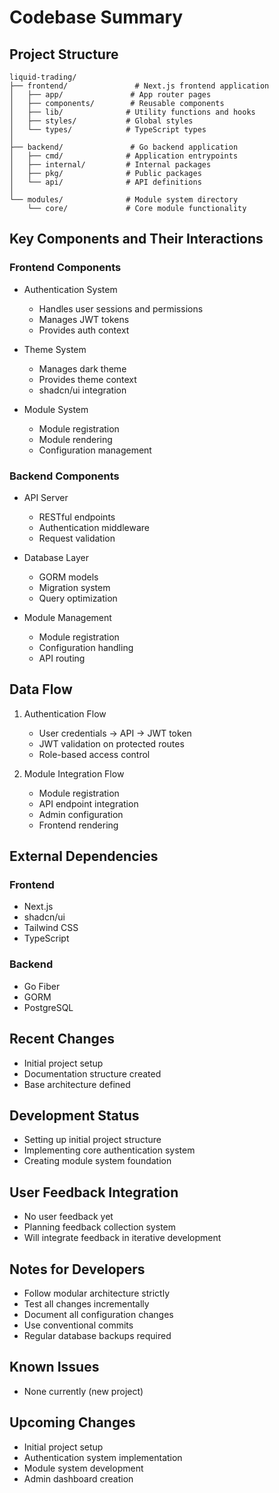 # Codebase Summary

## Project Structure
```
liquid-trading/
├── frontend/               # Next.js frontend application
│   ├── app/               # App router pages
│   ├── components/        # Reusable components
│   ├── lib/              # Utility functions and hooks
│   ├── styles/           # Global styles
│   └── types/            # TypeScript types
│
├── backend/               # Go backend application
│   ├── cmd/              # Application entrypoints
│   ├── internal/         # Internal packages
│   ├── pkg/              # Public packages
│   └── api/              # API definitions
│
└── modules/              # Module system directory
    └── core/             # Core module functionality
```

## Key Components and Their Interactions

### Frontend Components
- Authentication System
  - Handles user sessions and permissions
  - Manages JWT tokens
  - Provides auth context

- Theme System
  - Manages dark theme
  - Provides theme context
  - shadcn/ui integration

- Module System
  - Module registration
  - Module rendering
  - Configuration management

### Backend Components
- API Server
  - RESTful endpoints
  - Authentication middleware
  - Request validation

- Database Layer
  - GORM models
  - Migration system
  - Query optimization

- Module Management
  - Module registration
  - Configuration handling
  - API routing

## Data Flow
1. Authentication Flow
   - User credentials → API → JWT token
   - JWT validation on protected routes
   - Role-based access control

2. Module Integration Flow
   - Module registration
   - API endpoint integration
   - Admin configuration
   - Frontend rendering

## External Dependencies
### Frontend
- Next.js
- shadcn/ui
- Tailwind CSS
- TypeScript

### Backend
- Go Fiber
- GORM
- PostgreSQL

## Recent Changes
- Initial project setup
- Documentation structure created
- Base architecture defined

## Development Status
- Setting up initial project structure
- Implementing core authentication system
- Creating module system foundation

## User Feedback Integration
- No user feedback yet
- Planning feedback collection system
- Will integrate feedback in iterative development

## Notes for Developers
- Follow modular architecture strictly
- Test all changes incrementally
- Document all configuration changes
- Use conventional commits
- Regular database backups required

## Known Issues
- None currently (new project)

## Upcoming Changes
- Initial project setup
- Authentication system implementation
- Module system development
- Admin dashboard creation